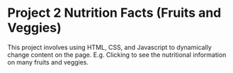 # Project 2 Nutrition Facts (Fruits and Veggies)

This project involves using HTML, CSS, and Javascript to dynamically change content on the page. E.g. Clicking to see the nutritional information on many fruits and veggies.
